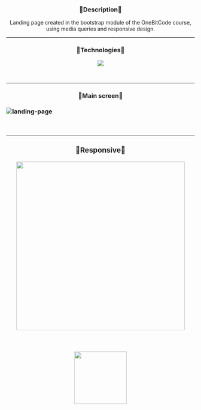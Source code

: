 <h3 align="center">🔹Description🔹</h3>
 <p align="center">Landing page created in the bootstrap module of the OneBitCode course, using media queries and responsive design.</p>

<hr>
<h3 align="center">🔹Technologies🔹</h3>

<div>
<p align="center">
  <a href="https://skillicons.dev">
    <img src="https://skillicons.dev/icons?i=html,css,scss,bootstrap" />
  </a>
</p>
</div>

<br><hr>
<h3 align="center">🔹Main screen🔹<h3>

![landing-page](https://user-images.githubusercontent.com/108037819/189538280-19f9148c-e1eb-4217-8150-80df9aa7a753.png)

<br><hr>

<div align="center">
 <h3> 🔹Responsive🔹</h3>
<img height="450" src="https://user-images.githubusercontent.com/108037819/189538294-fb32e320-786d-4073-b25a-1636cff6778a.png" />
 
 <br><br>
 <a href = "https://landing-page-towards-mars.netlify.app/" target="_blank"><img  align="rigth" width="140" src="https://img.shields.io/badge/-Visualizar-212121?style=square&logo=Netlify&logoColor=f13b12&link=http://fast-fit.netlify.app/"></a>


</div>
